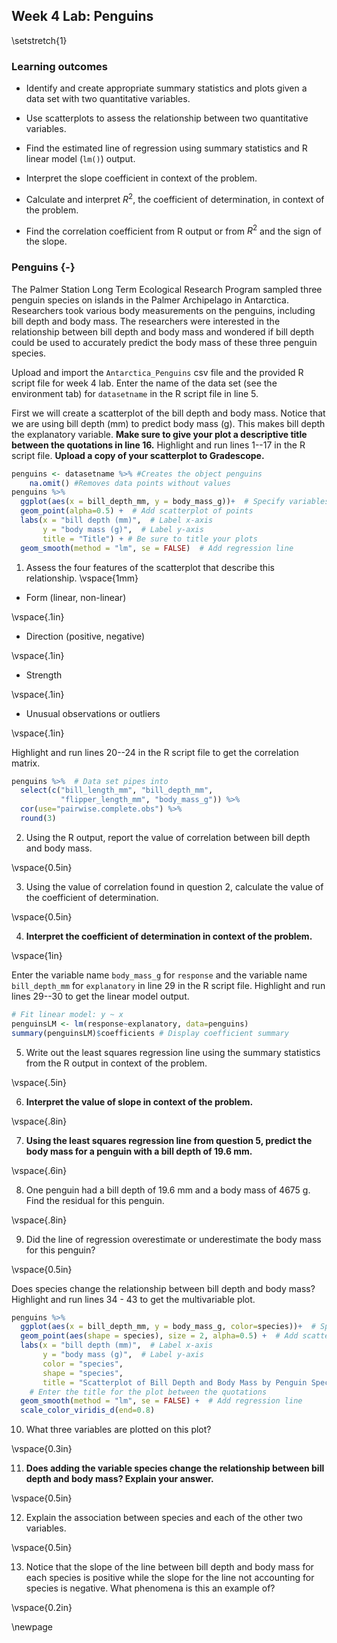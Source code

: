 ## Week 4 Lab:  Penguins

\setstretch{1}

### Learning outcomes

* Identify and create appropriate summary statistics and plots
  given a data set with two quantitative variables.
  
* Use scatterplots to assess the relationship between two quantitative variables.

* Find the estimated line of regression using summary statistics and R linear model (`lm()`) output.

* Interpret the slope coefficient in context of the problem.

* Calculate and interpret $R^2$, the coefficient of determination, in context of the problem.

* Find the correlation coefficient from R output or from $R^2$ and the sign of the slope.

### Penguins {-}

The Palmer Station Long Term Ecological Research Program sampled three penguin species on islands in the Palmer Archipelago in Antarctica. Researchers took various body measurements on the penguins, including bill depth and body mass. The researchers were interested in the relationship between bill depth and body mass and wondered if bill depth could be used to accurately predict the body mass of these three penguin species. 

Upload and import the `Antarctica_Penguins` csv file and the provided R script file for week 4 lab. Enter the name of the data set (see the environment tab) for `datasetname` in the R script file in line 5.

First we will create a scatterplot of the bill depth and body mass.  Notice that we are using bill depth (mm) to predict body mass (g).  This makes bill depth the explanatory variable. **Make sure to give your plot a descriptive title between the quotations in line 16.** Highlight and run lines 1--17 in the R script file.  **Upload a copy of your scatterplot to Gradescope.**


```r
penguins <- datasetname %>% #Creates the object penguins
    na.omit() #Removes data points without values
penguins %>%
  ggplot(aes(x = bill_depth_mm, y = body_mass_g))+  # Specify variables
  geom_point(alpha=0.5) +  # Add scatterplot of points
  labs(x = "bill depth (mm)",  # Label x-axis
       y = "body mass (g)",  # Label y-axis
       title = "Title") + # Be sure to title your plots
  geom_smooth(method = "lm", se = FALSE)  # Add regression line
```

1. Assess the four features of the scatterplot that describe this relationship.
\vspace{1mm}

* Form (linear, non-linear)

\vspace{.1in}

* Direction (positive, negative)

\vspace{.1in}

* Strength

\vspace{.1in}

* Unusual observations or outliers

\vspace{.1in}

Highlight and run lines 20--24 in the R script file to get the correlation matrix.


```r
penguins %>%  # Data set pipes into
  select(c("bill_length_mm", "bill_depth_mm", 
           "flipper_length_mm", "body_mass_g")) %>%
  cor(use="pairwise.complete.obs") %>%
  round(3)
```

2.  Using the R output, report the value of correlation between bill depth and body mass.

\vspace{0.5in}

3. Using the value of correlation found in question 2, calculate the value of the coefficient of determination.

\vspace{0.5in}

4. **Interpret the coefficient of determination in context of the problem.**

\vspace{1in}

Enter the variable name `body_mass_g` for `response` and the variable name `bill_depth_mm` for `explanatory` in line 29 in the R script file.  Highlight and run lines 29--30 to get the linear model output.


```r
# Fit linear model: y ~ x
penguinsLM <- lm(response~explanatory, data=penguins)
summary(penguinsLM)$coefficients # Display coefficient summary
```

5.  Write out the least squares regression line using the summary statistics from the R output in context of the problem.

\vspace{.5in}

6. **Interpret the value of slope in context of the problem.**

\vspace{.8in}

7. **Using the least squares regression line from question 5, predict the body mass for a penguin with a bill depth of 19.6 mm.**

\vspace{.6in}

8. One penguin had a bill depth of 19.6 mm and a body mass of 4675 g. Find the residual for this penguin.

\vspace{.8in}

9.  Did the line of regression overestimate or underestimate the body mass for this penguin?

\vspace{0.5in}

Does species change the relationship between bill depth and body mass? Highlight and run lines 34 - 43 to get the multivariable plot.


```r
penguins %>%
  ggplot(aes(x = bill_depth_mm, y = body_mass_g, color=species))+  # Specify variables
  geom_point(aes(shape = species), size = 2, alpha=0.5) +  # Add scatterplot of points
  labs(x = "bill depth (mm)",  # Label x-axis
       y = "body mass (g)",  # Label y-axis
       color = "species",
       shape = "species",
       title = "Scatterplot of Bill Depth and Body Mass by Penguin Species") + 
    # Enter the title for the plot between the quotations
  geom_smooth(method = "lm", se = FALSE) +  # Add regression line
  scale_color_viridis_d(end=0.8)
```

10.  What three variables are plotted on this plot?

\vspace{0.3in}


11. **Does adding the variable species change the relationship between bill depth and body mass? Explain your answer.**

\vspace{0.5in}

12. Explain the association between species and each of the other two variables. 

\vspace{0.5in}

13. Notice that the slope of the line between bill depth and body mass for each species is positive while the slope for the line not accounting for species is negative.  What phenomena is this an example of?

\vspace{0.2in}

\newpage

